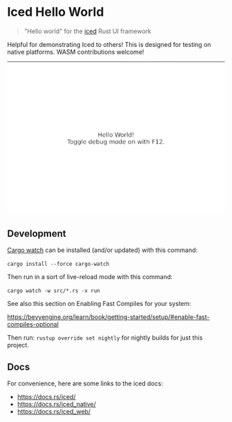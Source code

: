 # Iced Hello World

> "Hello world" for the [iced](https://github.com/hecrj/iced) Rust UI framework

Helpful for demonstrating Iced to others! This is designed for testing on native platforms. WASM contributions welcome!

![Iced Hello World example animated GIF](iced_hello_world.gif)

## Development

[Cargo watch](https://github.com/passcod/cargo-watch) can be installed (and/or updated) with this command:

`cargo install --force cargo-watch`

Then run in a sort of live-reload mode with this command:

`cargo watch -w src/*.rs -x run`

See also this section on Enabling Fast Compiles for your system:

<https://bevyengine.org/learn/book/getting-started/setup/#enable-fast-compiles-optional>

Then run: `rustup override set nightly` for nightly builds for just this project.

## Docs

For convenience, here are some links to the iced docs:

- <https://docs.rs/iced/>
- <https://docs.rs/iced_native/>
- <https://docs.rs/iced_web/>
